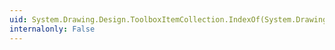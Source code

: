 ```yaml
---
uid: System.Drawing.Design.ToolboxItemCollection.IndexOf(System.Drawing.Design.ToolboxItem)
internalonly: False
---
```

